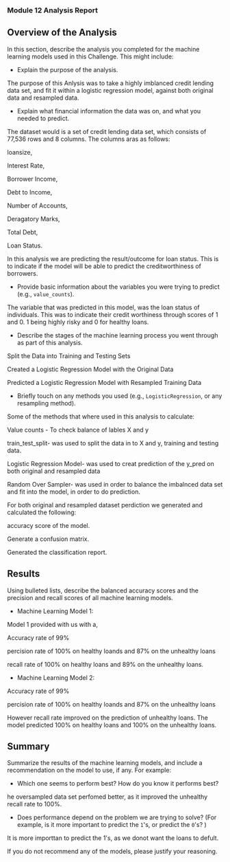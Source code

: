 ### Module 12 Analysis Report

## Overview of the Analysis

In this section, describe the analysis you completed for the machine learning models used in this Challenge. This might include:

* Explain the purpose of the analysis.

The purpose of this Anlysis was to take a highly imblanced credit lending data set, and fit it within a logistic regression model, against both original data and resampled data.   

* Explain what financial information the data was on, and what you needed to predict.

The dataset would is a set of credit lending data set, which consists of 77,536 rows and 8 columns. The columns aras as follows:
   
   loansize, 
   
   Interest Rate, 
   
   Borrower Income, 
   
   Debt to Income, 
   
   Number of Accounts, 
   
   Deragatory Marks, 
   
   Total Debt, 
   
   Loan Status. 
   
In this analysis we are predicting the result/outcome for loan status. This is to indicate if the model will be able to predict the creditworthiness of borrowers.

* Provide basic information about the variables you were trying to predict (e.g., `value_counts`).

The variable that was predicted in this model, was the loan status of individuals. This was to indicate their credit worthiness through scores of 1 and 0. 1 being highly risky and 0 for healthy loans. 

* Describe the stages of the machine learning process you went through as part of this analysis.

Split the Data into Training and Testing Sets

Created a Logistic Regression Model with the Original Data

Predicted a Logistic Regression Model with Resampled Training Data

* Briefly touch on any methods you used (e.g., `LogisticRegression`, or any resampling method).

Some of the methods that where used in this analysis to calculate:

Value counts - To check balance of lables X and y

train_test_split- was used to split the data in to X and y, training and testing data.

Logistic Regression Model- was used to creat prediction of the y_pred on both original and resampled data


Random Over Sampler- was used in order to balance the imbalnced data set and fit into the model, in order to do prediction.


For both original and resampled dataset perdiction we generated and calculated the following:

   accuracy score of the model.
    
   Generate a confusion matrix.
   
   Generated the classification report.


## Results

Using bulleted lists, describe the balanced accuracy scores and the precision and recall scores of all machine learning models.

* Machine Learning Model 1:
      
 Model 1 provided with us with a,
 
 
   Accuracy rate of 99%
   
   percision rate of 100% on healthy loands and 87% on the unhealthy loans
   
   recall rate of 100% on healthy loans and 89% on the unhealthy loans. 
     


* Machine Learning Model 2:
 
Accuracy rate of 99%
 
percision rate of 100% on healthy loands and 87% on the unhealthy loans
 
However recall rate improved on the prediction of unhealthy loans. The model predicted 100% on healthy loans and 100% on the unhealthy loans. 

## Summary

Summarize the results of the machine learning models, and include a recommendation on the model to use, if any. For example:

* Which one seems to perform best? How do you know it performs best?


he oversampled data set perfomed better, as it improved the unhealthy recall rate to 100%. 


* Does performance depend on the problem we are trying to solve? (For example, is it more important to predict the `1`'s, or predict the `0`'s? )


It is more importtan to predict the 1's, as we donot want the loans to defult. 

If you do not recommend any of the models, please justify your reasoning.
